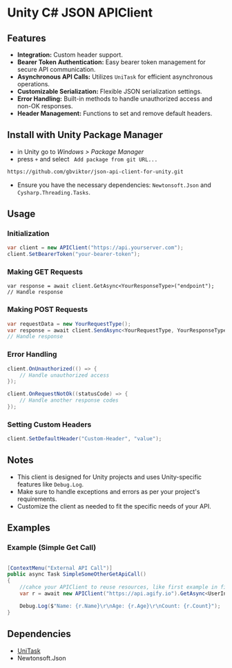 # Unity C# JSON APIClient

## Features

- **Integration:** Custom header support.
- **Bearer Token Authentication:** Easy bearer token management for secure API communication.
- **Asynchronous API Calls:** Utilizes `UniTask` for efficient asynchronous operations.
- **Customizable Serialization:** Flexible JSON serialization settings.
- **Error Handling:** Built-in methods to handle unauthorized access and non-OK responses.
- **Header Management:** Functions to set and remove default headers.
## Install with Unity Package Manager
- in Unity go to *Windows > Package Manager*
- press ` + ` and select ` Add package from git URL...`
```cmd
https://github.com/gbviktor/json-api-client-for-unity.git
```

- Ensure you have the necessary dependencies: `Newtonsoft.Json` and `Cysharp.Threading.Tasks`.
 
## Usage
### Initialization

```csharp
var client = new APIClient("https://api.yourserver.com");
client.SetBearerToken("your-bearer-token");
```

### Making GET Requests

```
var response = await client.GetAsync<YourResponseType>("endpoint");
// Handle response
```
### Making POST Requests

```cs
var requestData = new YourRequestType();
var response = await client.SendAsync<YourRequestType, YourResponseType>("endpoint", requestData);
// Handle response
```
### Error Handling

```cs
client.OnUnauthorized(() => {
    // Handle unauthorized access
});

client.OnRequestNotOk((statusCode) => {
    // Handle another response codes
});

```

### Setting Custom Headers

```cs
client.SetDefaultHeader("Custom-Header", "value");
```

## Notes

- This client is designed for Unity projects and uses Unity-specific features like `Debug.Log`.
- Make sure to handle exceptions and errors as per your project's requirements.
- Customize the client as needed to fit the specific needs of your API.

## Examples

### Example (Simple Get Call)

```csharp 

[ContextMenu("External API Call")]
public async Task SimpleSomeOtherGetApiCall()
{
	//cahce your APIClient to reuse resources, like first example in field Client
	var r = await new APIClient("https://api.agify.io").GetAsync<UserInfo>("?name=michael");

	Debug.Log($"Name: {r.Name}\r\nAge: {r.Age}\r\nCount: {r.Count}");
}

```

## Dependencies
- [UniTask](https://github.com/Cysharp/UniTask) 
- Newtonsoft.Json
